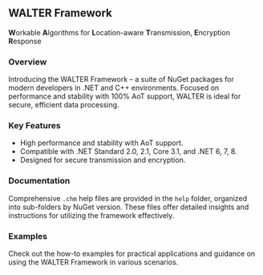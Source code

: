 ## WALTER Framework
**W**orkable **A**lgorithms for **L**ocation-aware **T**ransmission, **E**ncryption **R**esponse

### Overview
Introducing the WALTER Framework – a suite of NuGet packages for modern developers in .NET and C++ environments. Focused on performance and stability with 100% AoT support, WALTER is ideal for secure, efficient data processing.

### Key Features
- High performance and stability with AoT support.
- Compatible with .NET Standard 2.0, 2.1, Core 3.1, and .NET 6, 7, 8.
- Designed for secure transmission and encryption.

### Documentation
Comprehensive `.chm` help files are provided in the `help` folder, organized into sub-folders by NuGet version. These files offer detailed insights and instructions for utilizing the framework effectively.

### Examples
Check out the how-to examples for practical applications and guidance on using the WALTER Framework in various scenarios.
